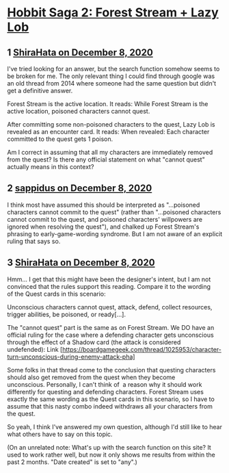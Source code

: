 # [Hobbit Saga 2: Forest Stream + Lazy Lob](https://community.fantasyflightgames.com/topic/313182-hobbit-saga-2-forest-stream-lazy-lob/)

## 1 [ShiraHata on December 8, 2020](https://community.fantasyflightgames.com/topic/313182-hobbit-saga-2-forest-stream-lazy-lob/?do=findComment&comment=4026491)

I've tried looking for an answer, but the search function somehow seems to be broken for me. The only relevant thing I could find through google was an old thread from 2014 where someone had the same question but didn't get a definitive answer.

Forest Stream is the active location. It reads: While Forest Stream is the active location, poisoned characters cannot quest.

After committing some non-poisoned characters to the quest, Lazy Lob is revealed as an encounter card. It reads: When revealed: Each character committed to the quest gets 1 poison.

Am I correct in assuming that all my characters are immediately removed from the quest? Is there any official statement on what "cannot quest" actually means in this context?

## 2 [sappidus on December 8, 2020](https://community.fantasyflightgames.com/topic/313182-hobbit-saga-2-forest-stream-lazy-lob/?do=findComment&comment=4026518)

I think most have assumed this should be interpreted as "…poisoned characters cannot commit to the quest" (rather than "…poisoned characters cannot commit to the quest, and poisoned characters' willpowers are ignored when resolving the quest"), and chalked up Forest Stream's phrasing to early-game-wording syndrome. But I am not aware of an explicit ruling that says so.

## 3 [ShiraHata on December 8, 2020](https://community.fantasyflightgames.com/topic/313182-hobbit-saga-2-forest-stream-lazy-lob/?do=findComment&comment=4026657)

Hmm... I get that this might have been the designer's intent, but I am not convinced that the rules support this reading. Compare it to the wording of the Quest cards in this scenario:

Unconscious characters cannot quest, attack, defend, collect resources, trigger abilities, be poisoned, or ready[…].

The "cannot quest" part is the same as on Forest Stream. We DO have an official ruling for the case where a defending character gets unconscious through the effect of a Shadow card (the attack is considered undefended): Link [https://boardgamegeek.com/thread/1025953/character-turn-unconscious-during-enemy-attack-pha]

Some folks in that thread come to the conclusion that questing characters should also get removed from the quest when they become unconscious. Personally, I can't think of  a reason why it should work differently for questing and defending characters. Forest Stream uses exactly the same wording as the Quest cards in this scenario, so I have to assume that this nasty combo indeed withdraws all your characters from the quest.

So yeah, I think I've answered my own question, although I'd still like to hear what others have to say on this topic.

(On an unrelated note: What's up with the search function on this site? It used to work rather well, but now it only shows me results from within the past 2 months. "Date created" is set to "any".)

